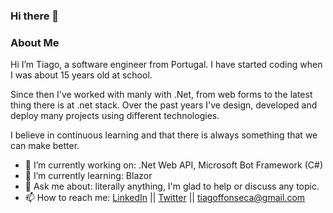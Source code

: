 ### Hi there 👋

### About Me
Hi I’m Tiago, a software engineer from Portugal. 
I have started coding when I was about 15 years old at school.

Since then I've worked with manly with .Net, from web forms to the latest thing there is at .net stack.
Over the past years I've design, developed and deploy many projects using different technologies.

I believe in continuous learning and that there is always something that we can make better.

- 🔭 I’m currently working on: .Net Web API, Microsoft Bot Framework (C#)
- 🌱 I’m currently learning: Blazor
- 💬 Ask me about: literally anything, I'm glad to help or discuss any topic.
- 📫 How to reach me: [LinkedIn](https://www.linkedin.com/in/tiagofonseca27) || [Twitter](https://twitter.com/tff_27) || tiagoffonseca@gmail.com

<!--
**Tff27/tff27** is a ✨ _special_ ✨ repository because its `README.md` (this file) appears on your GitHub profile.

Here are some ideas to get you started:

- 🔭 I’m currently working on ...
- 🌱 I’m currently learning ...
- 👯 I’m looking to collaborate on ...
- 🤔 I’m looking for help with ...
- 💬 Ask me about ...
- 📫 How to reach me: ...
- 😄 Pronouns: ...
- ⚡ Fun fact: ...
-->
